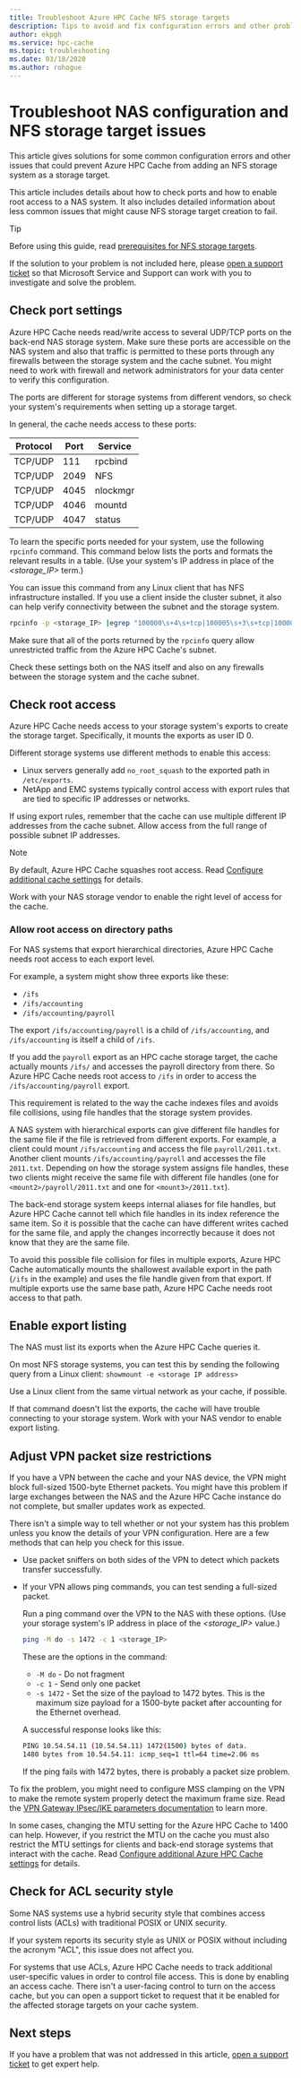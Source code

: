 ```yaml
---
title: Troubleshoot Azure HPC Cache NFS storage targets
description: Tips to avoid and fix configuration errors and other problems that can cause failure when creating an NFS storage target
author: ekpgh
ms.service: hpc-cache
ms.topic: troubleshooting
ms.date: 03/18/2020
ms.author: rohogue
---
```


# Troubleshoot NAS configuration and NFS storage target issues

This article gives solutions for some common configuration errors and other issues that could prevent Azure HPC Cache from adding an NFS storage system as a storage target.

This article includes details about how to check ports and how to enable root access to a NAS system. It also includes detailed information about less common issues that might cause NFS storage target creation to fail.

> [!TIP]
> Before using this guide, read [prerequisites for NFS storage targets](hpc-cache-prereqs.md#nfs-storage-requirements).

If the solution to your problem is not included here, please [open a support ticket](hpc-cache-support-ticket.md) so that Microsoft Service and Support can work with you to investigate and solve the problem.

## Check port settings

Azure HPC Cache needs read/write access to several UDP/TCP ports on the back-end NAS storage system. Make sure these ports are accessible on the NAS system and also that traffic is permitted to these ports through any firewalls between the storage system and the cache subnet. You might need to work with firewall and network administrators for your data center to verify this configuration.

The ports are different for storage systems from different vendors, so check your system's requirements when setting up a storage target.

In general, the cache needs access to these ports:

| Protocol | Port  | Service  |
|----------|-------|----------|
| TCP/UDP  | 111   | rpcbind  |
| TCP/UDP  | 2049  | NFS      |
| TCP/UDP  | 4045  | nlockmgr |
| TCP/UDP  | 4046  | mountd   |
| TCP/UDP  | 4047  | status   |

To learn the specific ports needed for your system, use the following ``rpcinfo`` command. This command  below lists the ports and formats the relevant results in a table. (Use your system's IP address in place of the *<storage_IP>* term.)

You can issue this command from any Linux client that has NFS infrastructure installed. If you use a client inside the cluster subnet, it also can help verify connectivity between the subnet and the storage system.

```bash
rpcinfo -p <storage_IP> |egrep "100000\s+4\s+tcp|100005\s+3\s+tcp|100003\s+3\s+tcp|100024\s+1\s+tcp|100021\s+4\s+tcp"| awk '{print $4 "/" $3 " " $5}'|column -t
```

Make sure that all of the ports returned by the ``rpcinfo`` query allow unrestricted traffic from the Azure HPC Cache's subnet.

Check these settings both on the NAS itself and also on any firewalls between the storage system and the cache subnet.

## Check root access

Azure HPC Cache needs access to your storage system's exports to create the storage target. Specifically, it mounts the exports as user ID 0.

Different storage systems use different methods to enable this access:

* Linux servers generally add ``no_root_squash`` to the exported path in ``/etc/exports``.
* NetApp and EMC systems typically control access with export rules that are tied to specific IP addresses or networks.

If using export rules, remember that the cache can use multiple different IP addresses from the cache subnet. Allow access from the full range of possible subnet IP addresses.

> [!NOTE]
> By default, Azure HPC Cache squashes root access. Read [Configure additional cache settings](configuration.md#configure-root-squash) for details.

Work with your NAS storage vendor to enable the right level of access for the cache.

### Allow root access on directory paths
<!-- linked in prereqs article -->

For NAS systems that export hierarchical directories, Azure HPC Cache needs root access to each export level.

For example, a system might show three exports like these:

* ``/ifs``
* ``/ifs/accounting``
* ``/ifs/accounting/payroll``

The export ``/ifs/accounting/payroll`` is a child of ``/ifs/accounting``, and ``/ifs/accounting`` is itself a child of ``/ifs``.

If you add the ``payroll`` export as an HPC cache storage target, the cache actually mounts ``/ifs/`` and accesses the payroll directory from there. So Azure HPC Cache needs root access to ``/ifs`` in order to access the ``/ifs/accounting/payroll`` export.

This requirement is related to the way the cache indexes files and avoids file collisions, using file handles that the storage system provides.

A NAS system with hierarchical exports can give different file handles for the same file if the file is retrieved from different exports. For example, a client could mount ``/ifs/accounting`` and access the file ``payroll/2011.txt``. Another client mounts ``/ifs/accounting/payroll`` and accesses the file ``2011.txt``. Depending on how the storage system assigns file handles, these two clients might receive the same file with different file handles (one for ``<mount2>/payroll/2011.txt`` and one for ``<mount3>/2011.txt``).

The back-end storage system keeps internal aliases for file handles, but Azure HPC Cache cannot tell which file handles in its index reference the same item. So it is possible that the cache can have different writes cached for the same file, and apply the changes incorrectly because it does not know that they are the same file.

To avoid this possible file collision for files in multiple exports, Azure HPC Cache automatically mounts the shallowest available export in the path (``/ifs`` in the example) and uses the file handle given from that export. If multiple exports use the same base path, Azure HPC Cache needs root access to that path.

## Enable export listing
<!-- link in prereqs article -->

The NAS must list its exports when the Azure HPC Cache queries it.

On most NFS storage systems, you can test this by sending the following query from a Linux client: ``showmount -e <storage IP address>``

Use a Linux client from the same virtual network as your cache, if possible.

If that command doesn't list the exports, the cache will have trouble connecting to your storage system. Work with your NAS vendor to enable export listing.

## Adjust VPN packet size restrictions
<!-- link in prereqs article and configuration article -->

If you have a VPN between the cache and your NAS device, the VPN might block full-sized 1500-byte Ethernet packets. You might have this problem if large exchanges between the NAS and the Azure HPC Cache instance do not complete, but smaller updates work as expected.

There isn't a simple way to tell whether or not your system has this problem unless you know the details of your VPN configuration. Here are a few methods that can help you check for this issue.

* Use packet sniffers on both sides of the VPN to detect which packets transfer successfully.
* If your VPN allows ping commands, you can test sending a full-sized packet.

  Run a ping command over the VPN to the NAS with these options. (Use your storage system's IP address in place of the *<storage_IP>* value.)

   ```bash
   ping -M do -s 1472 -c 1 <storage_IP>
   ```

  These are the options in the command:

  * ``-M do`` - Do not fragment
  * ``-c 1`` - Send only one packet
  * ``-s 1472`` - Set the size of the payload to 1472 bytes. This is the maximum size payload for a 1500-byte packet after accounting for the Ethernet overhead.

  A successful response looks like this:

  ```bash
  PING 10.54.54.11 (10.54.54.11) 1472(1500) bytes of data.
  1480 bytes from 10.54.54.11: icmp_seq=1 ttl=64 time=2.06 ms
  ```

  If the ping fails with 1472 bytes, there is probably a packet size problem.

To fix the problem, you might need to configure MSS clamping on the VPN to make the remote system properly detect the maximum frame size. Read the [VPN Gateway IPsec/IKE parameters documentation](../vpn-gateway/vpn-gateway-about-vpn-devices.md#ipsec) to learn more.

In some cases, changing the MTU setting for the Azure HPC Cache to 1400 can help. However, if you restrict the MTU on the cache you must also restrict the MTU settings for clients and back-end storage systems that interact with the cache. Read [Configure additional Azure HPC Cache settings](configuration.md#adjust-mtu-value) for details.

## Check for ACL security style

Some NAS systems use a hybrid security style that combines access control lists (ACLs) with traditional POSIX or UNIX security.

If your system reports its security style as UNIX or POSIX without including the acronym "ACL", this issue does not affect you.

For systems that use ACLs, Azure HPC Cache needs to track additional user-specific values in order to control file access. This is done by enabling an access cache. There isn't a user-facing control to turn on the access cache, but you can open a support ticket to request that it be enabled for the affected storage targets on your cache system.

## Next steps

If you have a problem that was not addressed in this article, [open a support ticket](hpc-cache-support-ticket.md) to get expert help.
